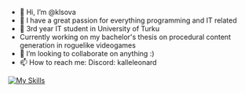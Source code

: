 - 👋 Hi, I’m @klsova
- 👀 I have a great passion for everything programming and IT related
- 🌱 3rd year IT student in University of Turku
- Currently working on my bachelor's thesis on procedural content generation in roguelike videogames
- 💞️ I’m looking to collaborate on anything :)
- 📫 How to reach me: Discord: kalleleonard
  
[![My Skills](https://skillicons.dev/icons?i=js,html,css,react,java,nodejs,python,sqlite,vercel,express&perline=5)](https://skillicons.dev)
